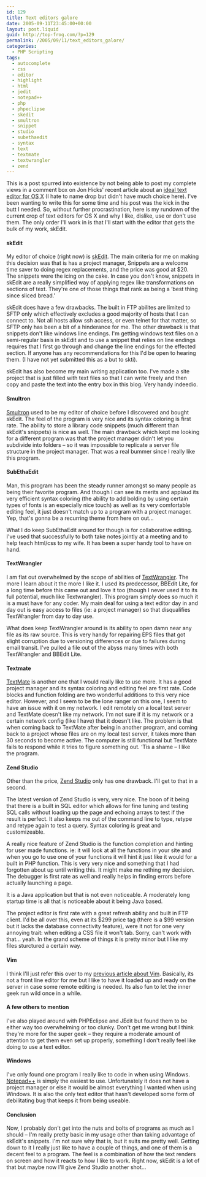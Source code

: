 ```yaml
---
id: 129
title: Text editors galore
date: 2005-09-11T23:45:00+00:00
layout: post.liquid
guid: http://top-frog.com/?p=129
permalink: /2005/09/11/text_editors_galore/
categories:
  - PHP Scripting
tags:
  - autocomplete
  - css
  - editor
  - highlight
  - html
  - jedit
  - notepad++
  - php
  - phpeclipse
  - skedit
  - smultron
  - snippet
  - studio
  - subethaedit
  - syntax
  - text
  - textmate
  - textwrangler
  - zend
---
```

This is a post spurred into existence by not being able to post my complete views in a comment box on Jon Hicks' recent article about an [ideal text editor for OS X](http://www.hicksdesign.co.uk/journal/ideal-os-x-text-editor) (I hate to name drop but didn't have much choice here). I've been wanting to write this for some time and his post was the kick in the butt I needed. So, without further procrastination, here is my rundown of the current crop of text editors for OS X and why I like, dislike, use or don't use them. The only order I'll work in is that I'll start with the editor that gets the bulk of my work, skEdit.



#### skEdit

My editor of choice (right now) is [skEdit](http://skti.org/skEdit.php). The main criteria for me on making this decision was that is has a project manager, Snippets are a welcome time saver to doing regex replacements, and the price was good at $20. The snippets were the icing on the cake. In case you don't know, snippets in skEdit are a really simplified way of applying regex like transformations on sections of text. They're one of those things that rank as being a &#8216;best thing since sliced bread.'

skEdit does have a few drawbacks. The built in FTP abilites are limited to SFTP only which effectively excludes a good majority of hosts that I can connect to. Not all hosts allow ssh access, or even telnet for that matter, so SFTP only has been a bit of a hinderance for me. The other drawback is that snippets don't like windows line endings. I'm getting windows text files on a semi-regular basis in skEdit and to use a snippet that relies on line endings requires that I first go through and change the line endings for the effected section. If anyone has any recommendations for this I'd be open to hearing them. (I have not yet submitted this as a but to skti).

skEdit has also become my main writing application too. I've made a site project that is just filled with text files so that I can write freely and then copy and paste the text into the entry box in this blog. Very handy indeedio.

#### Smultron

[Smultron](http://smultron.sourceforge.net/) used to be my editor of choice before I discovered and bought skEdit. The feel of the program is very nice and its syntax coloring is first rate. The ability to store a library code snippets (much different than skEdit's snippets) is nice as well. The main drawback which kept me looking for a different program was that the project manager didn't let you subdivide into folders – so it was impossible to replicate a server file structure in the project manager. That was a real bummer since I really like this program. 

#### SubEthaEdit

Man, this program has been the steady runner amongst so many people as being their favorite program. And though I can see its merits and applaud its very efficient syntax coloring (the ability to add bolding by using certain types of fonts is an especially nice touch) as well as its very comfortable editing feel, it just doesn't match up to a program with a project manager. Yep, that's gonna be a recurring theme from here on out…

What I do keep SubEthaEdit around for though is for collaborative editing. I've used that successfully to both take notes jointly at a meeting and to help teach html/css to my wife. It has been a super handy tool to have on hand.

#### TextWrangler

I am flat out overwhelmed by the scope of abilities of [TextWrangler](http://www.barebones.com/products/textwrangler/index.shtml). The more I learn about it the more I like it. I used its predecessor, BBEdit Lite, for a long time before this came out and love it too (though I never used it to its full potential, much like Textwrangler). This program simply does so much it is a must have for any coder. My main deal for using a text editor day in and day out is easy access to files (ie: a project manager) so that disqualifies TextWrangler from day to day use. 

What does keep TextWrangler around is its ability to open damn near any file as its raw source. This is very handy for repairing EPS files that got slight corruption due to versioning differences or due to failures during email transit. I've pulled a file out of the abyss many times with both TextWrangler and BBEdit Lite.

#### Textmate

[TextMate](http://macromates.com/) is another one that I would really like to use more. It has a good project manager and its syntax coloring and editing feel are first rate. Code blocks and function folding are two wonderful additions to this very nice editor. However, and I seem to be the lone ranger on this one, I seem to have an issue with it on my network. I edit remotely on a local test server and TextMate doesn't like my network. I'm not sure if it is my network or a certain network config (like I have) that it doesn't like. The problem is that when coming back to TextMate after being in another program, and coming back to a project whose files are on my local test server, it takes more than 30 seconds to become active. The computer is still functional but TextMate fails to respond while it tries to figure something out. &#8216;Tis a shame – I like the program.

#### Zend Studio

Other than the price, [Zend Studio](http://www.zend.com/store/products/zend-studio/) only has one drawback. I'll get to that in a second.

The latest version of Zend Studio is very, very nice. The boon of it being that there is a built in SQL editor which allows for fine tuning and testing SQL calls without loading up the page and echoing arrays to test if the result is perfect. It also keeps me out of the command line to type, retype and retype again to test a query. Syntax coloring is great and customizeable. 

A really nice feature of Zend Studio is the function completion and hinting for user made functions. ie: it will look at all the functions in your site and when you go to use one of your functions it will hint it just like it would for a built in PHP function. This is very very nice and something that I had forgotten about up until writing this. It might make me rething my decision. The debugger is first rate as well and really helps in finding errors before actually launching a page.

It is a Java application but that is not even noticeable. A moderately long startup time is all that is noticeable about it being Java based.

The project editor is first rate with a great refresh ability and built in FTP client. I'd be all over this, even at its $299 price tag (there is a $99 version but it lacks the database connectivity feature), were it not for one very annoying trait: when editing a CSS file it won't tab. Sorry, can't work with that… yeah. In the grand scheme of things it is pretty minor but I like my files sturctured a certain way.

#### Vim

I think I'll just refer this over to my [previous article about Vim](/2005/08/02/getting_to_know_vim). Basically, its not a front line editor for me but I like to have it loaded up and ready on the server in case some remote editing is needed. Its also fun to let the inner geek run wild once in a while.

#### A few others to mention

I've also played around with PHPEclipse and JEdit but found them to be either way too overwhelming or too clunky. Don't get me wrong but I think they're more for the super geek – they require a moderate amount of attention to get them even set up properly, something I don't really feel like doing to use a text editor.

#### Windows

I've only found one program I really like to code in when using Windows. [Notepad++](http://notepad-plus.sourceforge.net/uk/site.htm) is simply the easiest to use. Unfortunately it does not have a project manager or else it would be almost everything I wanted when using Windows. It is also the only text editor that hasn't developed some form of debilitating bug that keeps it from being useable.

#### Conclusion

Now, I probably don't get into the nuts and bolts of programs as much as I should – I'm really pretty basic in my usage other than taking advantage of skEdit's snippets. I'm not sure why that is, but it suits me pretty well. Getting down to it I really just like to have a couple of things, and one of them is a decent feel to a program. The feel is a combination of how the text renders on screen and how it reacts to how I like to work. Right now, skEdit is a lot of that but maybe now I'll give Zend Studio another shot…
